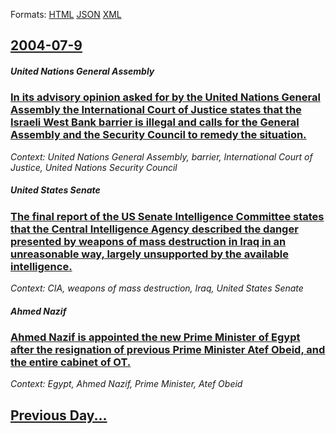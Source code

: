
Formats: [HTML](2004/07/9/index.html)  [JSON](2004/07/9/index.json)  [XML](2004/07/9/index.xml)  

## [2004-07-9](/news/2004/07/9/index.md)

##### United Nations General Assembly
### [ In its advisory opinion asked for by the United Nations General Assembly the International Court of Justice states that the Israeli West Bank barrier is illegal and calls for the General Assembly and the Security Council to remedy the situation. ](/news/2004/07/9/in-its-advisory-opinion-asked-for-by-the-united-nations-general-assembly-the-international-court-of-justice-states-that-the-israeli-west-ba.md)
_Context: United Nations General Assembly, barrier, International Court of Justice, United Nations Security Council_

##### United States Senate
### [ The final report of the US Senate Intelligence Committee states that the Central Intelligence Agency described the danger presented by weapons of mass destruction in Iraq in an unreasonable way, largely unsupported by the available intelligence. ](/news/2004/07/9/the-final-report-of-the-us-senate-intelligence-committee-states-that-the-central-intelligence-agency-described-the-danger-presented-by-weap.md)
_Context: CIA, weapons of mass destruction, Iraq, United States Senate_

##### Ahmed Nazif
### [ Ahmed Nazif is appointed the new Prime Minister of Egypt after the resignation of previous Prime Minister Atef Obeid, and the entire cabinet of OT. ](/news/2004/07/9/ahmed-nazif-is-appointed-the-new-prime-minister-of-egypt-after-the-resignation-of-previous-prime-minister-atef-obeid-and-the-entire-cabine.md)
_Context: Egypt, Ahmed Nazif, Prime Minister, Atef Obeid_

## [Previous Day...](/news/2004/07/8/index.md)

